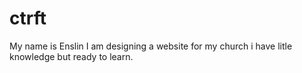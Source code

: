 # ctrft
My name is Enslin
I am designing a website for my church
i have litle knowledge but ready to learn.
